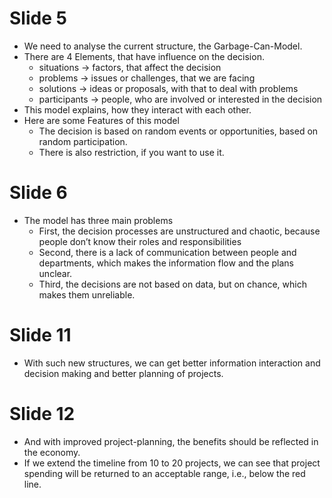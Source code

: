 # Slide 5 
- We need to analyse the current structure, the Garbage-Can-Model. 
- There are 4 Elements, that have influence on the decision. 
	- situations -> factors, that affect the decision
	- problems -> issues or challenges, that we are facing 
	- solutions -> ideas or proposals, with that to deal with problems 
	- participants -> people, who are involved or interested in the decision 
- This model explains, how they interact with each other. 
- Here are some Features of this model 
	- The decision is based on random events or opportunities, based on random participation. 
	- There is also restriction, if you want to use it. 

# Slide 6 
- The model has three main problems 
	- First, the decision processes are unstructured and chaotic, because people don’t know their roles and responsibilities 
	- Second, there is a lack of communication between people and departments, which makes the information flow and the plans unclear. 
	- Third, the decisions are not based on data, but on chance, which makes them unreliable. 

# Slide 11 
- With such new structures, we can get better information interaction and decision making and better planning of projects. 

# Slide 12
- And with improved project-planning, the benefits should be reflected in the economy. 
- If we extend the timeline from 10 to 20 projects, we can see that project spending will be returned to an acceptable range, i.e., below the red line. 